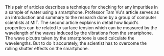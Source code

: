 This pair of articles describes a technique for checking for any impurities in a sample of water using a smartphone. Professor Tam Vu's article serves as an introduction and summary to the research done by a group of computer scientists  at MIT. The second article explains in detail how liquid's properties can be related to surface tension which can be measured by the wavelength of the waves induced by the vibrations from the smartphone. The wave picutre taken by the smartphone is used calculate the wavelengths. But to do it accurately, the scientist has to overcome the rolling shutter effects on the smartphone.
